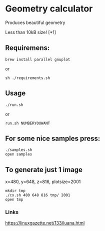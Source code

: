 # Geometry calculator

Produces beautiful geometry

Less than 10kB size! [*1]

## Requiremens:
```
brew install parallel gnuplot
```
or

```
sh ./requirements.sh
```

## Usage

```
./run.sh
```

or 

```
run.sh NUMBERYOUWANT
```

## For some nice samples press:

```
./samples.sh
open samples
```

## To generate just 1 image

x=480, y=648, z=816, plotsize=2001

```
mkdir tmp
./cx.sh 480 648 816 tmp/ 2001
open tmp
```

### Links

https://linuxgazette.net/133/luana.html
